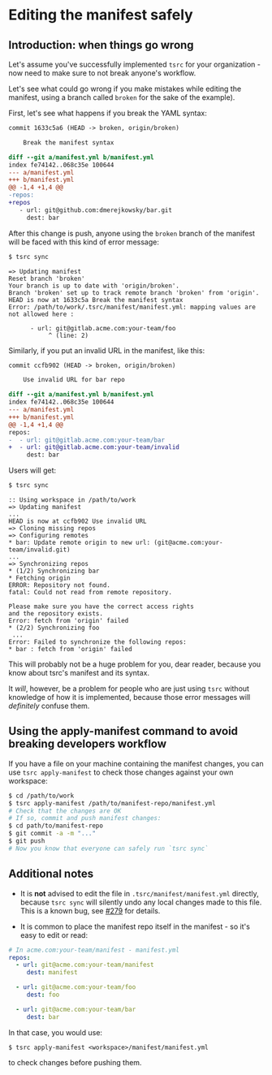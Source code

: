 # Editing the manifest safely

## Introduction: when things go wrong

Let's assume you've successfully implemented `tsrc` for your
organization - now need to make sure to not break anyone's workflow.

Let's see what could go wrong if you make mistakes while editing the
manifest, using a branch called `broken` for the sake of the example).

First, let's see what happens if you break the YAML syntax:

```diff
commit 1633c5a6 (HEAD -> broken, origin/broken)

    Break the manifest syntax

diff --git a/manifest.yml b/manifest.yml
index fe74142..068c35e 100644
--- a/manifest.yml
+++ b/manifest.yml
@@ -1,4 +1,4 @@
-repos:
+repos
   - url: git@github.com:dmerejkowsky/bar.git
     dest: bar
```

After this change is push,  anyone using the `broken` branch of the
manifest will be faced with this kind of error message:

```bash
$ tsrc sync
```

```text
=> Updating manifest
Reset branch 'broken'
Your branch is up to date with 'origin/broken'.
Branch 'broken' set up to track remote branch 'broken' from 'origin'.
HEAD is now at 1633c5a Break the manifest syntax
Error: /path/to/work/.tsrc/manifest/manifest.yml: mapping values are
not allowed here :

      - url: git@gitlab.acme.com:your-team/foo
           ^ (line: 2)

```

Similarly, if you put an invalid URL in the manifest, like this:


```diff
commit ccfb902 (HEAD -> broken, origin/broken)

    Use invalid URL for bar repo

diff --git a/manifest.yml b/manifest.yml
index fe74142..068c35e 100644
--- a/manifest.yml
+++ b/manifest.yml
@@ -1,4 +1,4 @@
repos:
-  - url: git@gitlab.acme.com:your-team/bar
+  - url: git@gitlab.acme.com:your-team/invalid
     dest: bar
```

Users will get:

```bash
$ tsrc sync
```

```text
:: Using workspace in /path/to/work
=> Updating manifest
...
HEAD is now at ccfb902 Use invalid URL
=> Cloning missing repos
=> Configuring remotes
* bar: Update remote origin to new url: (git@acme.com:your-team/invalid.git)
...
=> Synchronizing repos
* (1/2) Synchronizing bar
* Fetching origin
ERROR: Repository not found.
fatal: Could not read from remote repository.

Please make sure you have the correct access rights
and the repository exists.
Error: fetch from 'origin' failed
* (2/2) Synchronizing foo
 ...
Error: Failed to synchronize the following repos:
* bar : fetch from 'origin' failed
```

This will probably not be a huge problem for you, dear reader,
because you know about tsrc's manifest and its syntax.

It *will*, however, be a problem for people who are just using `tsrc`
without knowledge of how it is implemented, because those error messages
will *definitely* confuse them.


## Using the apply-manifest command to avoid breaking developers workflow

If you have a file on your machine containing the manifest changes, you
can use `tsrc apply-manifest` to check those changes against your own
workspace:

```bash
$ cd /path/to/work
$ tsrc apply-manifest /path/to/manifest-repo/manifest.yml
# Check that the changes are OK
# If so, commit and push manifest changes:
$ cd path/to/manifest-repo
$ git commit -a -m "..."
$ git push
# Now you know that everyone can safely run `tsrc sync`
```

## Additional notes

* It is **not** advised to edit the file in
  `.tsrc/manifest/manifest.yml` directly, because `tsrc sync` will
  silently undo any local changes made to this file. This is a known bug,
  see [#279](https://github.com/dmerejkowsky/tsrc/issues/279) for details.


* It is common to place the manifest repo itself in the manifest - so it's easy to edit or read:

```yaml
# In acme.com:your-team/manifest - manifest.yml
repos:
  - url: git@acme.com:your-team/manifest
     dest: manifest

  - url: git@acme.com:your-team/foo
     dest: foo

  - url: git@acme.com:your-team/bar
     dest: bar
```

In that case, you would use:

```
$ tsrc apply-manifest <workspace>/manifest/manifest.yml
```

to check changes before pushing them.

